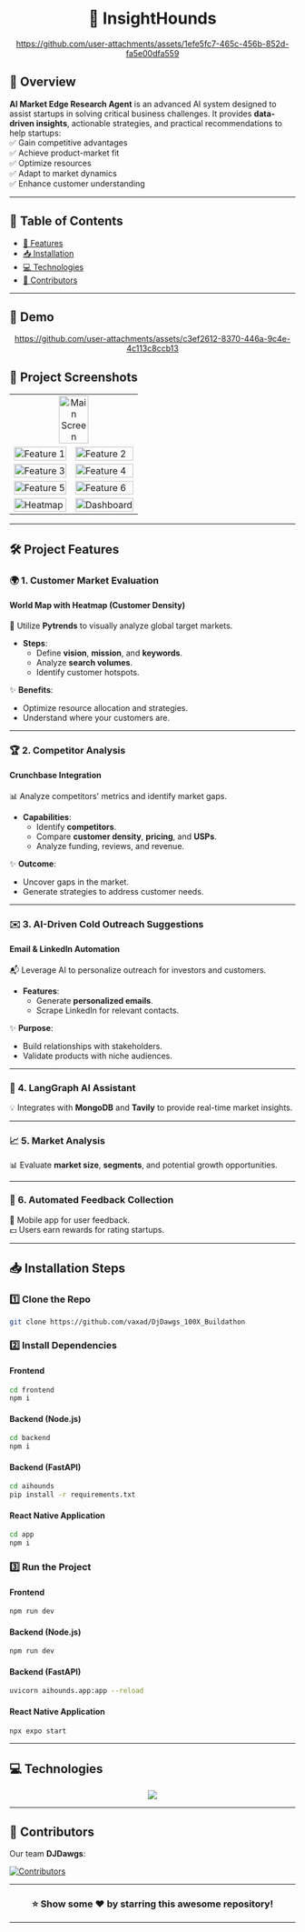 <h1 align="center" id="title">🐾 InsightHounds </h1>

<div align="center">

https://github.com/user-attachments/assets/1efe5fc7-465c-456b-852d-fa5e00dfa559

</div>

## 🌟 Overview

**AI Market Edge Research Agent** is an advanced AI system designed to assist startups in solving critical business challenges. It provides **data-driven insights**, actionable strategies, and practical recommendations to help startups:  
✅ Gain competitive advantages  
✅ Achieve product-market fit  
✅ Optimize resources  
✅ Adapt to market dynamics  
✅ Enhance customer understanding  

---

## 📜 Table of Contents

- [🚀 Features](#project-features)
- [📥 Installation](#installation)
- [💻 Technologies](#technologies)
- [👥 Contributors](#contributors)

---
<h2>🚀 Demo</h2>

<div align="center">
 


https://github.com/user-attachments/assets/c3ef2612-8370-446a-9c4e-4c113c8ccb13



</div>

## 📸 Project Screenshots

<table>
  <tr>
    <td colspan="2" align="center"><img src="https://github.com/user-attachments/assets/52708d66-1c4b-4a60-85db-0a891e2ba095" alt="Main Screen" width="50%"></td>
  </tr>
  <tr>
    <td><img src="https://github.com/user-attachments/assets/2f0c3233-b0e2-45bf-a3ee-06e2f10615b3" alt="Feature 1" width="100%"></td>
    <td><img src="https://github.com/user-attachments/assets/e94f5a74-4a2c-4bb8-866e-0ac4d530627c" alt="Feature 2" width="100%"></td>
  </tr>
  <tr>
    <td><img src="https://github.com/user-attachments/assets/cf1c6be9-615f-4f8a-b10d-dbc84a15ba68" alt="Feature 3" width="100%"></td>
    <td><img src="https://github.com/user-attachments/assets/a6a426e2-c5d3-44c1-b75e-74b03d3f6463" alt="Feature 4" width="100%"></td>
  </tr>
  <tr>
    <td><img src="https://github.com/user-attachments/assets/b8e3c11e-693b-4781-ad68-e4bb263f8cb5" alt="Feature 5" width="100%"></td>
    <td><img src="https://github.com/user-attachments/assets/ef01b5b7-bb68-4c43-b006-cb8f19c3dddc" alt="Feature 6" width="100%"></td>
  </tr>
  <tr>
    <td><img src="https://github.com/user-attachments/assets/6df4ed34-2193-4047-82f0-310f2dc57032" alt="Heatmap" width="100%"></td>
    <td><img src="https://github.com/user-attachments/assets/45d1d98f-6204-4bca-81ea-24ca3f7164b2" alt="Dashboard" width="100%"></td>
  </tr>
</table>

---

## 🛠️ Project Features

### 🌍 1. Customer Market Evaluation  

#### **World Map with Heatmap (Customer Density)**  
📌 Utilize **Pytrends** to visually analyze global target markets.  

- **Steps**:  
  - Define **vision**, **mission**, and **keywords**.  
  - Analyze **search volumes**.  
  - Identify customer hotspots.  

✨ **Benefits**:  
- Optimize resource allocation and strategies.  
- Understand where your customers are.  

---

### 🏆 2. Competitor Analysis  

#### **Crunchbase Integration**  
📊 Analyze competitors' metrics and identify market gaps.  

- **Capabilities**:  
  - Identify **competitors**.  
  - Compare **customer density**, **pricing**, and **USPs**.  
  - Analyze funding, reviews, and revenue.  

✨ **Outcome**:  
- Uncover gaps in the market.  
- Generate strategies to address customer needs.  

---

### ✉️ 3. AI-Driven Cold Outreach Suggestions  

#### **Email & LinkedIn Automation**  
📬 Leverage AI to personalize outreach for investors and customers.  

- **Features**:  
  - Generate **personalized emails**.  
  - Scrape LinkedIn for relevant contacts.  

✨ **Purpose**:  
- Build relationships with stakeholders.  
- Validate products with niche audiences.  

---

### 🤖 4. LangGraph AI Assistant  

💡 Integrates with **MongoDB** and **Tavily** to provide real-time market insights.  

---

### 📈 5. Market Analysis  

📊 Evaluate **market size**, **segments**, and potential growth opportunities.

---

### 📝 6. Automated Feedback Collection  

📱 Mobile app for user feedback.  
💵 Users earn rewards for rating startups.  

---

## 📥 Installation Steps

### 1️⃣ Clone the Repo

```bash
git clone https://github.com/vaxad/DjDawgs_100X_Buildathon
```

### 2️⃣ Install Dependencies  

#### Frontend  
```bash
cd frontend 
npm i
```

#### Backend (Node.js)  
```bash
cd backend
npm i
```

#### Backend (FastAPI)  
```bash
cd aihounds
pip install -r requirements.txt
```

#### React Native Application  
```bash
cd app
npm i
```

### 3️⃣ Run the Project  

#### Frontend  
```bash
npm run dev
```

#### Backend (Node.js)  
```bash
npm run dev
```

#### Backend (FastAPI)  
```bash
uvicorn aihounds.app:app --reload
```

#### React Native Application  
```bash
npx expo start
```

---

## 💻 Technologies  

<p align="center">
  <a href="https://skillicons.dev">
    <img src="https://skillicons.dev/icons?i=html,css,nextjs,anaconda,nodejs,fastapi,python,mongodb,express,prisma,tailwind,ts,vercel,figma,postman&perline=5" />
  </a>
</p>

---

## 👥 Contributors  

Our team **DJDawgs**:  
<p align="start">
<a  href="https://github.com/vaxad/DJDAWGS_100X_BUILDATHON/graphs/contributors">
  <img src="https://contrib.rocks/image?repo=vaxad/DJDAWGS_100X_BUILDATHON" alt="Contributors"/>
</a>
</p>

---

<div align="center">

### ⭐ Show some ❤️ by starring this awesome repository!

</div>

---
